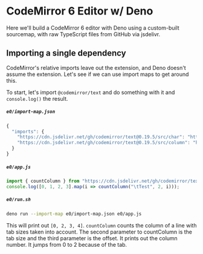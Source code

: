 # CodeMirror 6 Editor w/ Deno

Here we'll build a CodeMirror 6 editor with Deno using a custom-built
sourcemap, with raw TypeScript files from GitHub via jsdelivr.

## Importing a single dependency

CodeMirror's relative imports leave out the extension, and Deno
doesn't assume the extension. Let's see if we can use import maps to
get around this.

To start, let's import `@codemirror/text` and do something with it and
`console.log()` the result.

##### `e0/import-map.json`

```js
{
  "imports": {
    "https://cdn.jsdelivr.net/gh/codemirror/text@0.19.5/src/char": "https://cdn.jsdelivr.net/gh/codemirror/text@0.19.5/src/char.ts",
    "https://cdn.jsdelivr.net/gh/codemirror/text@0.19.5/src/column": "https://cdn.jsdelivr.net/gh/codemirror/text@0.19.5/src/column.ts"
  }
}
```

##### `e0/app.js`

```js
import { countColumn } from "https://cdn.jsdelivr.net/gh/codemirror/text@0.19.5/src/column";
console.log([0, 1, 2, 3].map(i => countColumn("\tTest", 2, i)));
```

##### `e0/run.sh`

```bash
deno run --import-map e0/import-map.json e0/app.js
```

This will print out `[0, 2, 3, 4]`. `countColumn` counts the column of
a line with tab sizes taken into account. The second parameter to
countColumn is the tab size and the third parameter is the offset. It
prints out the column number. It jumps from 0 to 2 because of the tab.